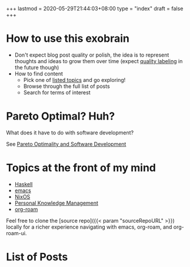 +++
lastmod = 2020-05-29T21:44:03+08:00
type = "index"
draft = false
+++

# How to use this exobrain

- Don't expect blog post quality or polish, the idea is to represent thoughts and ideas to grow them over time (expect [quality labeling](./Categorizing-state-quality-of-notes-with-tags-and-the-real-life-tree-lifecycle) in the future though)
- How to find content
  - Pick one of [listed topics](#topics-at-the-front-of-my-mind) and go exploring!
  - Browse through the full list of posts
  - Search for terms of interest
  
# Pareto Optimal? Huh?

What does it have to do with software development?

See [Pareto Optimality and Software Development](./pareto-optimality-and-software-development/)

# Topics at the front of my mind

- [Haskell](./haskell/)
- [emacs](./emacs/)
- [NixOS](./nixos/)
- [Personal Knowledge Management](./personal-knowledge-management)
- [org-roam](./org-roam)

Feel free to clone the [source repo]({{< param "sourceRepoURL" >}}) locally for a richer experience navigating with emacs, org-roam, and org-roam-ui.

# List of Posts
